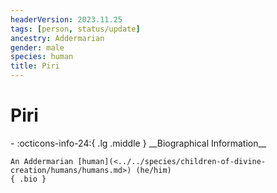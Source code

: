 ```yaml
---
headerVersion: 2023.11.25
tags: [person, status/update]
ancestry: Addermarian
gender: male
species: human
title: Piri
---
```

# Piri
<div class="grid cards ext-narrow-margin ext-one-column" markdown>
- :octicons-info-24:{ .lg .middle } __Biographical Information__

    An Addermarian [human](<../../species/children-of-divine-creation/humans/humans.md>) (he/him)  
    { .bio }

</div>


